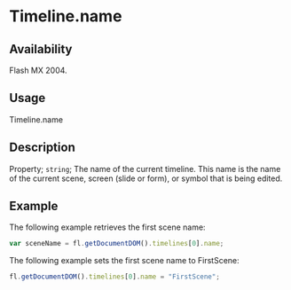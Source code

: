 # Timeline.name

## Availability

Flash MX 2004.

## Usage

Timeline.name

## Description

Property; `string`; The name of the current timeline. This name is the name of the current scene, screen (slide or form), or symbol that is being edited.

## Example

The following example retrieves the first scene name:

```javascript
var sceneName = fl.getDocumentDOM().timelines[0].name;
```

The following example sets the first scene name to FirstScene:

```javascript
fl.getDocumentDOM().timelines[0].name = "FirstScene";
```
